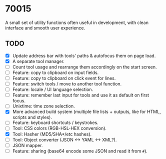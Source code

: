 # 70015
A small set of utility functions often useful in development, with clean interface and smooth user experience.

## TODO
* [x] Update address bar with tools' paths & autofocus them on page load.
* [x] A separate tool manager.
* [ ] Count tool usage and rearrange them accordingly on the start screen.
* [ ] Feature: copy to clipboard on input fields.
* [ ] Feature: copy to clipboard on click event for lines.
* [ ] Feature: switch tools / move to another tool function.
* [ ] Feature: locale / UI language selection.
* [ ] Feature: remember last input for tools and use it as default on first focus.
* [ ] Unixtime: time zone selection.
* [x] More advanced build system (multiple file lists + outputs, like for HTML, scripts and styles).
* [ ] Feature: keyboard shortcuts / keystrokes.
* [ ] Tool: CSS colors (RGB-HSL-HEX conversion).
* [x] Tool: Hasher (MD5/SHA*/etc hashes).
* [ ] Tool: Object converter (JSON <-> YAML <-> XML?).
* [ ] JSON mapper.
* [ ] Feature: sharing (base64 encode some JSON and read it from `#`).